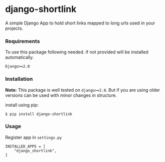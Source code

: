 # django-shortlink

A simple Django App to hold short links mapped to long urls used in your projects.

### Requirements

To use this package following needed. if not provided will be installed automatically.
```
Django>=2.0
```

### Installation

**Note:** This package is well tested on `django>=2.0`. But if you are using older versions can be
used with minor changes in structure.

install using pip:
```
$ pip install django-shortlink
```

### Usage
Register app in `settings.py`

```
INSTALLED_APPS = [
    "django_shortlink",
]
```
